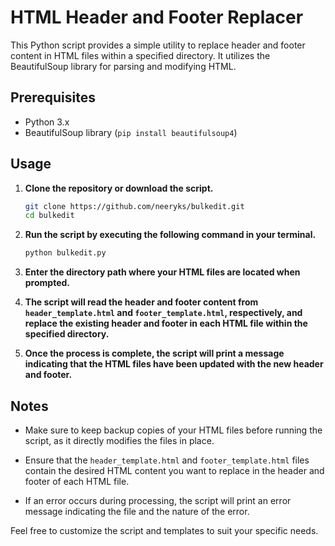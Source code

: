 # HTML Header and Footer Replacer

This Python script provides a simple utility to replace header and footer content in HTML files within a specified directory. It utilizes the BeautifulSoup library for parsing and modifying HTML.

## Prerequisites

- Python 3.x
- BeautifulSoup library (`pip install beautifulsoup4`)

## Usage

1. **Clone the repository or download the script.**

    ```bash
    git clone https://github.com/neeryks/bulkedit.git
    cd bulkedit
    ```

2. **Run the script by executing the following command in your terminal.**

    ```bash
    python bulkedit.py
    ```

3. **Enter the directory path where your HTML files are located when prompted.**

4. **The script will read the header and footer content from `header_template.html` and `footer_template.html`, respectively, and replace the existing header and footer in each HTML file within the specified directory.**

5. **Once the process is complete, the script will print a message indicating that the HTML files have been updated with the new header and footer.**

## Notes

- Make sure to keep backup copies of your HTML files before running the script, as it directly modifies the files in place.

- Ensure that the `header_template.html` and `footer_template.html` files contain the desired HTML content you want to replace in the header and footer of each HTML file.

- If an error occurs during processing, the script will print an error message indicating the file and the nature of the error.

Feel free to customize the script and templates to suit your specific needs.
